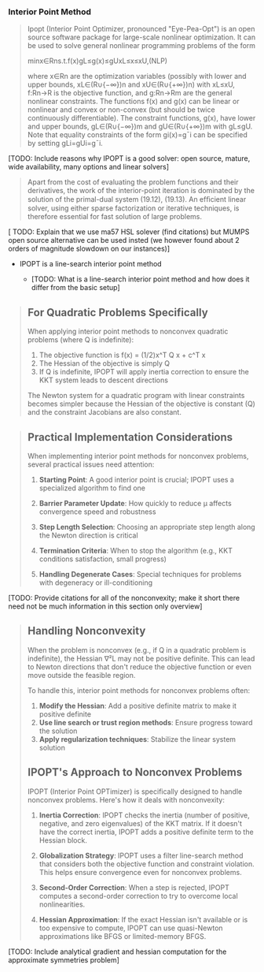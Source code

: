 ### Interior Point Method

<!-- - We use IPOPT interior point solver -->
> 
> Ipopt (Interior Point Optimizer, pronounced "Eye-Pea-Opt") is an open source software package for large-scale nonlinear optimization. It can be used to solve general nonlinear programming problems of the form
> 
> minx∈Rns.t.f(x)gL≤g(x)≤gUxL≤x≤xU,(NLP)
> 
> where x∈Rn are the optimization variables (possibly with lower and upper bounds, xL∈(R∪{−∞})n and xU∈(R∪{+∞})n) with xL≤xU, f:Rn→R is the objective function, and g:Rn→Rm are the general nonlinear constraints. The functions f(x) and g(x) can be linear or nonlinear and convex or non-convex (but should be twice continuously differentiable). The constraint functions, g(x), have lower and upper bounds, gL∈(R∪{−∞})m and gU∈(R∪{+∞})m with gL≤gU. Note that equality constraints of the form gi(x)=g¯i can be specified by setting gLi=gUi=g¯i.

[TODO: Include reasons why IPOPT is a good solver: open source, mature, wide availability, many options and linear solvers]

  <!-- - open source, widely available, has many options (maybe too many) -->

  <!-- - [TODO: Different choices of linear systems solution algorithms]
    - [TODO: Explain how the "ma57" algorithm from IPOPT work]
    - MUMPS is also good I guess but we have gained practical speedup in 2 orders of magnitute agains the standrad MUMPS sovler using the HSL library -->

> Apart from the cost of evaluating the problem functions and their derivatives, the
work of the interior-point iteration is dominated by the solution of the primal-dual system
(19.12), (19.13). An efﬁcient linear solver, using either sparse factorization or iterative
techniques, is therefore essential for fast solution of large problems. 

  [ TODO: Explain that we use ma57 HSL solever (find citations) but MUMPS open source alternative can be used insted (we however found about 2 orders of magnitude slowdown on our instances)] 

 <!-- - [ ] Interior Point Method -->

- IPOPT is a line-search interior point method
  - [TODO: What is a line-search interior point method and how does it differ from the basic setup]

  <!-- - [ ] IP for Approximate Symmetries
    - IP for quadratic systems -->

> ## For Quadratic Problems Specifically
> 
> When applying interior point methods to nonconvex quadratic problems (where Q is indefinite):
> 
> 1. The objective function is f(x) = (1/2)x^T Q x + c^T x
> 2. The Hessian of the objective is simply Q
> 3. If Q is indefinite, IPOPT will apply inertia correction to ensure the KKT system leads to descent directions
> 
> The Newton system for a quadratic program with linear constraints becomes simpler because the Hessian of the objective is constant (Q) and the constraint Jacobians are also constant.


  <!-- - Special Case : Nonconvex Quadratic Problems -->

  <!-- - Practical Implementation Considerations
  - IPOPT Optimizer
      - Solver specific optimization techniques that make corrections, improvements, special tricks, strategies and approximations to arrive at better solutions and to be more robust and more quick
      - It is a line-search interior point method
        - [TODO: In a sentence what does this mean?] -->

> ## Practical Implementation Considerations
> 
> When implementing interior point methods for nonconvex problems, several practical issues need attention:
> 
> 1. **Starting Point**: A good interior point is crucial; IPOPT uses a specialized algorithm to find one
> 
> 2. **Barrier Parameter Update**: How quickly to reduce μ affects convergence speed and robustness
> 
> 3. **Step Length Selection**: Choosing an appropriate step length along the Newton direction is critical
> 
> 4. **Termination Criteria**: When to stop the algorithm (e.g., KKT conditions satisfaction, small progress)
> 
> 5. **Handling Degenerate Cases**: Special techniques for problems with degeneracy or ill-conditioning
> 

  <!-- - [ ] Handling Nonconvexity
      - IPOPT's Approach -->
[TODO: Provide citations for all of the nonconvexity; make it short there need not be much information in this section only overview]

> ## Handling Nonconvexity
> 
> When the problem is nonconvex (e.g., if Q in a quadratic problem is indefinite), the Hessian ∇²L may not be positive definite. This can lead to Newton directions that don't reduce the objective function or even move outside the feasible region.
> 
> To handle this, interior point methods for nonconvex problems often:
> 
> 1. **Modify the Hessian**: Add a positive definite matrix to make it positive definite
> 2. **Use line search or trust region methods**: Ensure progress toward the solution
> 3. **Apply regularization techniques**: Stabilize the linear system solution
> 
> ## IPOPT's Approach to Nonconvex Problems
> 
> IPOPT (Interior Point OPTimizer) is specifically designed to handle nonconvex problems. Here's how it deals with nonconvexity:
> 
> 1. **Inertia Correction**: IPOPT checks the inertia (number of positive, negative, and zero eigenvalues) of the KKT matrix. If it doesn't have the correct inertia, IPOPT adds a positive definite term to the Hessian block.
> 
> 2. **Globalization Strategy**: IPOPT uses a filter line-search method that considers both the objective function and constraint violation. This helps ensure convergence even for nonconvex problems.
> 
> 3. **Second-Order Correction**: When a step is rejected, IPOPT computes a second-order correction to try to overcome local nonlinearities.
> 
> 4. **Hessian Approximation**: If the exact Hessian isn't available or is too expensive to compute, IPOPT can use quasi-Newton approximations like BFGS or limited-memory BFGS.
> 

 <!-- - [ ] we use analytical gradient computation -->

[TODO: Include analytical gradient and hessian computation for the approximate symmetries problem]


<!-- - [ ] IP for Approximate Symmetries -->


